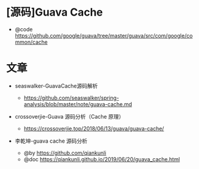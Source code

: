 # [源码]Guava Cache

- @code https://github.com/google/guava/tree/master/guava/src/com/google/common/cache

# 文章

- seaswalker-GuavaCache源码解析
  - https://github.com/seaswalker/spring-analysis/blob/master/note/guava-cache.md

- crossoverjie-Guava 源码分析（Cache 原理）
  - https://crossoverjie.top/2018/06/13/guava/guava-cache/

- 李乾坤-guava cache 源码分析
  - @by https://github.com/qiankunli
  - @doc https://qiankunli.github.io/2019/06/20/guava_cache.html